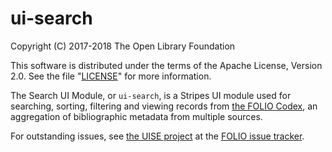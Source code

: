 # ui-search

Copyright (C) 2017-2018 The Open Library Foundation

This software is distributed under the terms of the Apache License,
Version 2.0. See the file "[LICENSE](LICENSE)" for more information.

The Search UI Module, or `ui-search`, is a Stripes UI module used for searching, sorting, filtering and viewing records from [the FOLIO Codex](https://www.openlibraryenvironment.org/archives/411), an aggregation of bibliographic metadata from multiple sources.

For outstanding issues, see [the UISE project](https://issues.folio.org/browse/UISE)
at the [FOLIO issue tracker](http://dev.folio.org/community/guide-issues).
